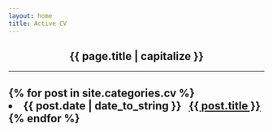 ```yaml
---
layout: home
title: Active CV
---
```

<center> <h2> <strong> {{ page.title | capitalize }} </strong> </h2> </center>
<hr>
  <div class="w3-container w3-blue">
  <h2>
{% for post in site.categories.cv %}
 <li>  <span>{{ post.date | date_to_string }}</span>  
              &nbsp; <a href="{{ post.url }}"> {{ post.title }}</a>
  </li>
{% endfor %}
</h2>
</div>
